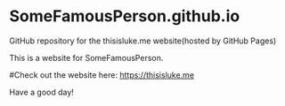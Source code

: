 # SomeFamousPerson.github.io
GitHub repository for the thisisluke.me website(hosted by GitHub Pages)

This is a website for SomeFamousPerson.

#Check out the website here: https://thisisluke.me

Have a good day!
